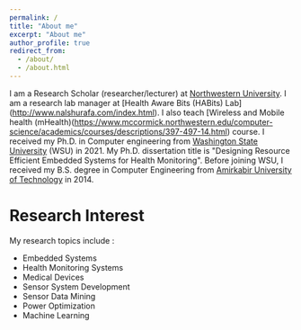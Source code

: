 ```yaml
---
permalink: /
title: "About me"
excerpt: "About me"
author_profile: true
redirect_from: 
  - /about/
  - /about.html
---
```

I am a Research Scholar (researcher/lecturer) at [Northwestern University](https://www.northwestern.edu/). I am a research lab manager at [Health Aware Bits (HABits) Lab] (http://www.nalshurafa.com/index.html). I also teach [Wireless and Mobile health (mHealth)(https://www.mccormick.northwestern.edu/computer-science/academics/courses/descriptions/397-497-14.html) course. I received my Ph.D. in Computer engineering from [Washington State University](https://wsu.edu) (WSU) in 2021. My Ph.D. dissertation title is "Designing Resource Efficient Embedded Systems for Health Monitoring". Before joining WSU, I received my B.S. degree in Computer Engineering from [Amirkabir University of Technology](https://aut.ac.ir/en) in 2014.

Research Interest
======
My research topics include :
* Embedded Systems
* Health Monitoring Systems
* Medical Devices
* Sensor System Development
* Sensor Data Mining
* Power Optimization
* Machine Learning
